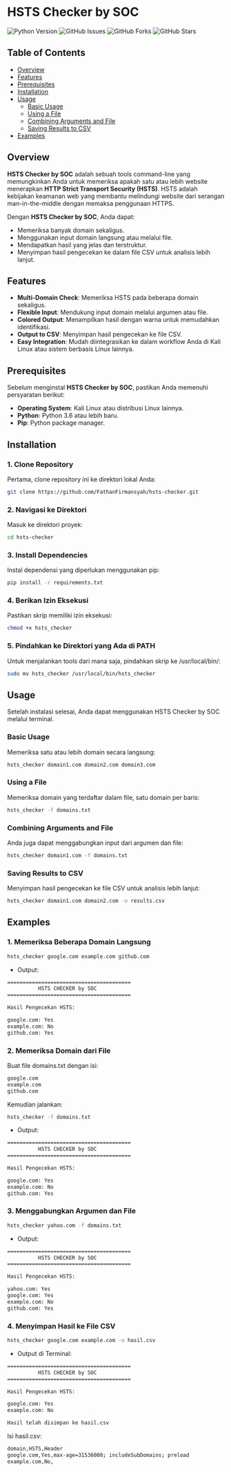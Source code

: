 # HSTS Checker by SOC

![Python Version](https://img.shields.io/badge/python-3.6%2B-blue.svg)
![GitHub Issues](https://img.shields.io/github/issues/FathanFirmansyah/hsts-checker)
![GitHub Forks](https://img.shields.io/github/forks/FathanFirmansyah/hsts-checker)
![GitHub Stars](https://img.shields.io/github/stars/FathanFirmansyah/hsts-checker)

## Table of Contents

- [Overview](#overview)
- [Features](#features)
- [Prerequisites](#prerequisites)
- [Installation](#installation)
- [Usage](#usage)
  - [Basic Usage](#basic-usage)
  - [Using a File](#using-a-file)
  - [Combining Arguments and File](#combining-arguments-and-file)
  - [Saving Results to CSV](#saving-results-to-csv)
- [Examples](#examples)

## Overview

**HSTS Checker by SOC** adalah sebuah tools command-line yang memungkinkan Anda untuk memeriksa apakah satu atau lebih website menerapkan **HTTP Strict Transport Security (HSTS)**. HSTS adalah kebijakan keamanan web yang membantu melindungi website dari serangan man-in-the-middle dengan memaksa penggunaan HTTPS.

Dengan **HSTS Checker by SOC**, Anda dapat:

- Memeriksa banyak domain sekaligus.
- Menggunakan input domain langsung atau melalui file.
- Mendapatkan hasil yang jelas dan terstruktur.
- Menyimpan hasil pengecekan ke dalam file CSV untuk analisis lebih lanjut.

## Features

- **Multi-Domain Check**: Memeriksa HSTS pada beberapa domain sekaligus.
- **Flexible Input**: Mendukung input domain melalui argumen atau file.
- **Colored Output**: Menampilkan hasil dengan warna untuk memudahkan identifikasi.
- **Output to CSV**: Menyimpan hasil pengecekan ke file CSV.
- **Easy Integration**: Mudah diintegrasikan ke dalam workflow Anda di Kali Linux atau sistem berbasis Linux lainnya.

## Prerequisites

Sebelum menginstal **HSTS Checker by SOC**, pastikan Anda memenuhi persyaratan berikut:

- **Operating System**: Kali Linux atau distribusi Linux lainnya.
- **Python**: Python 3.6 atau lebih baru.
- **Pip**: Python package manager.

## Installation

### 1. Clone Repository

Pertama, clone repository ini ke direktori lokal Anda:

```bash
git clone https://github.com/FathanFirmansyah/hsts-checker.git
```

### 2. Navigasi ke Direktori

Masuk ke direktori proyek:

```bash
cd hsts-checker
```

### 3. Install Dependencies

Instal dependensi yang diperlukan menggunakan pip:

```bash
pip install -r requirements.txt
```

### 4. Berikan Izin Eksekusi

Pastikan skrip memiliki izin eksekusi:

```bash
chmod +x hsts_checker
```

### 5. Pindahkan ke Direktori yang Ada di PATH

Untuk menjalankan tools dari mana saja, pindahkan skrip ke /usr/local/bin/:

```bash
sudo mv hsts_checker /usr/local/bin/hsts_checker
```

## Usage

Setelah instalasi selesai, Anda dapat menggunakan HSTS Checker by SOC melalui terminal.

### Basic Usage

Memeriksa satu atau lebih domain secara langsung:

```bash
hsts_checker domain1.com domain2.com domain3.com
```

### Using a File

Memeriksa domain yang terdaftar dalam file, satu domain per baris:

```bash
hsts_checker -f domains.txt
```

### Combining Arguments and File

Anda juga dapat menggabungkan input dari argumen dan file:

```bash
hsts_checker domain1.com -f domains.txt
```

### Saving Results to CSV

Menyimpan hasil pengecekan ke file CSV untuk analisis lebih lanjut:

```bash
hsts_checker domain1.com domain2.com -o results.csv
```

## Examples

### 1. Memeriksa Beberapa Domain Langsung

```bash
hsts_checker google.com example.com github.com
```

- Output:

```bash
========================================
          HSTS CHECKER by SOC
========================================

Hasil Pengecekan HSTS:

google.com: Yes
example.com: No
github.com: Yes
```

### 2. Memeriksa Domain dari File

Buat file domains.txt dengan isi:

```bash
google.com
example.com
github.com
```

Kemudian jalankan:

```bash
hsts_checker -f domains.txt
```

- Output:

```bash
========================================
          HSTS CHECKER by SOC
========================================

Hasil Pengecekan HSTS:

google.com: Yes
example.com: No
github.com: Yes
```

### 3. Menggabungkan Argumen dan File

```bash
hsts_checker yahoo.com -f domains.txt
```

- Output:
```bash
========================================
          HSTS CHECKER by SOC
========================================

Hasil Pengecekan HSTS:

yahoo.com: Yes
google.com: Yes
example.com: No
github.com: Yes
```

### 4. Menyimpan Hasil ke File CSV
```bash
hsts_checker google.com example.com -o hasil.csv
```
- Output di Terminal:

```bash
========================================
          HSTS CHECKER by SOC
========================================

Hasil Pengecekan HSTS:

google.com: Yes
example.com: No

Hasil telah disimpan ke hasil.csv
```

Isi hasil.csv:

```bash
domain,HSTS,Header
google.com,Yes,max-age=31536000; includeSubDomains; preload
example.com,No,
```
